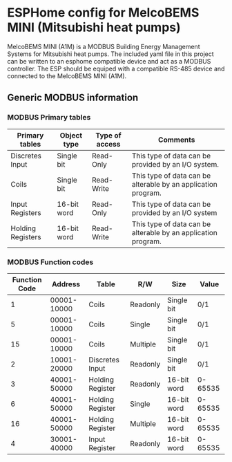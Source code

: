 # ESPHome config for MelcoBEMS MINI (Mitsubishi heat pumps)

MelcoBEMS MINI (A1M) is a MODBUS Building Energy Management Systems for Mitsubishi heat pumps.
The included yaml file in this project can be written to an esphome compatible device and act as a MODBUS controller.
The ESP should be equiped with a compatible RS-485 device and connected to the MelcoBEMS MINI (A1M).

## Generic MODBUS information

### MODBUS Primary tables

| Primary tables    | Object type | Type of access | Comments                                                      |
| ----------------- | ----------- | -------------- | ------------------------------------------------------------- |
| Discretes Input   | Single bit  | Read-Only      | This type of data can be provided by an I/O system.           |
| Coils             | Single bit  | Read-Write     | This type of data can be alterable by an application program. |
| Input Registers   | 16-bit word | Read-Only      | This type of data can be provided by an I/O system            |
| Holding Registers | 16-bit word | Read-Write     | This type of data can be alterable by an application program. |


### MODBUS Function codes

| Function Code | Address     | Table            | R/W      | Size        | Value   |
| ------------- | ----------- | ---------------- | -------- | ----------- | ------- |
| 1             | 00001-10000 | Coils            | Readonly | Single bit  | 0/1     |
| 5             | 00001-10000 | Coils            | Single   | Single bit  | 0/1     |
| 15            | 00001-10000 | Coils            | Multiple | Single bit  | 0/1     |
| 2             | 10001-20000 | Discretes Input  | Readonly | Single bit  | 0/1     |
| 3             | 40001-50000 | Holding Register | Readonly | 16-bit word | 0-65535 |
| 6             | 40001-50000 | Holding Register | Single   | 16-bit word | 0-65535 |
| 16            | 40001-50000 | Holding Register | Multiple | 16-bit word | 0-65535 |
| 4             | 30001-40000 | Input Register   | Readonly | 16-bit word | 0-65535 |
